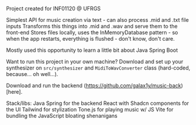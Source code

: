 Project created for INF01120 @ UFRGS

Simplest API for music creation via text - can also process .mid and .txt file inputs
Transforms this things into .mid and .wav and serve them to the front-end
Stores files locally, uses the InMemoryDatabase pattern - so when the app restarts, everything is flushed - don't know, don't care.

Mostly used this opportunity to learn a little bit about Java Spring Boot

Want to run this project in your own machine? Download and set up your synthesizer on `src/synthesizer` and `MidiToWavConverter` class (hard-coded, because... oh well...).

Download and run the backend (https://github.com/galax1y/music-back)[here].

Stack/libs:
Java Spring for the backend
React with Shadcn components for the UI
Tailwind for stylization
Tone.js for playing music w/ JS
Vite for bundling the JavaScript bloating shenanigans
